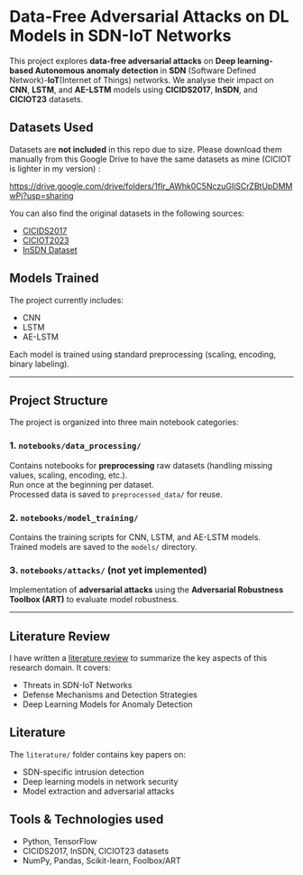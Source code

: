 # Data-Free Adversarial Attacks on DL Models in SDN-IoT Networks

This project explores **data-free adversarial attacks** on **Deep learning-based Autonomous anomaly detection** in **SDN** (Software Defined Network)-**IoT**(Internet of Things) networks. We analyse their impact on **CNN**, **LSTM**, and **AE-LSTM** models using **CICIDS2017**, **InSDN**, and **CICIOT23** datasets.

## Datasets Used

Datasets are **not included** in this repo due to size. Please download them manually from this Google Drive to have the same datasets as mine (CICIOT is lighter in my version) :

https://drive.google.com/drive/folders/1fIr_AWhk0C5NczuGIiSCrZBtUpDMMwPj?usp=sharing

You can also find the original datasets in the following sources:

- [CICIDS2017](https://www.unb.ca/cic/datasets/ids-2017.html)
- [CICIOT2023](https://www.unb.ca/cic/datasets/iotdataset-2023.html)
- [InSDN Dataset](https://aseados.ucd.ie/datasets/SDN/)


## Models Trained

The project currently includes:

- CNN
- LSTM
- AE-LSTM

Each model is trained using standard preprocessing (scaling, encoding, binary labeling).

---

## Project Structure

The project is organized into three main notebook categories:

### 1. `notebooks/data_processing/`  
Contains notebooks for **preprocessing** raw datasets (handling missing values, scaling, encoding, etc.).  
Run once at the beginning per dataset.  
Processed data is saved to `preprocessed_data/` for reuse.

### 2. `notebooks/model_training/`  
Contains the training scripts for CNN, LSTM, and AE-LSTM models.  
Trained models are saved to the `models/` directory.

### 3. `notebooks/attacks/`  (not yet implemented)
Implementation of **adversarial attacks** using the **Adversarial Robustness Toolbox (ART)** to evaluate model robustness.

---

## Literature Review

I have written a [literature review](./literature_review_Maxime_BOSSANT.pdf) to summarize the key aspects of this research domain. It covers:
- Threats in SDN-IoT Networks
- Defense Mechanisms and Detection Strategies
- Deep Learning Models for Anomaly Detection

## Literature

The `literature/` folder contains key papers on:
- SDN-specific intrusion detection
- Deep learning models in network security
- Model extraction and adversarial attacks

## Tools & Technologies used

- Python, TensorFlow
- CICIDS2017, InSDN, CICIOT23 datasets
- NumPy, Pandas, Scikit-learn, Foolbox/ART